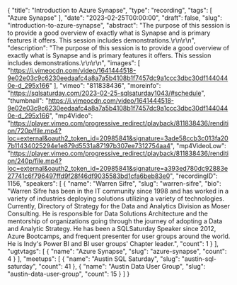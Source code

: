 {
  "title": "Introduction to Azure Synapse",
  "type": "recording",
  "tags": [
    "Azure Synapse"
  ],
  "date": "2023-02-25T00:00:00",
  "draft": false,
  "slug": "introduction-to-azure-synapse",
  "abstract": "The purpose of this session is to provide a good overview of exactly what is Synapse and is primary features it offers. This session includes demonstrations.\r\n\r\n",
  "description": "The purpose of this session is to provide a good overview of exactly what is Synapse and is primary features it offers. This session includes demonstrations.\r\n\r\n",
  "images": [
    "https://i.vimeocdn.com/video/1641444518-9e02e03c9c6230eedaafc4a8a7a5b4108b1f7457dc9a1ccc3dbc30df1440440e-d_295x166"
  ],
  "vimeo": "811838436",
  "moreinfo": "https://sqlsaturday.com/2023-02-25-sqlsaturday1043/#schedule",
  "thumbnail": "https://i.vimeocdn.com/video/1641444518-9e02e03c9c6230eedaafc4a8a7a5b4108b1f7457dc9a1ccc3dbc30df1440440e-d_295x166",
  "mp4Video": "https://player.vimeo.com/progressive_redirect/playback/811838436/rendition/720p/file.mp4?loc=external&oauth2_token_id=20985841&signature=3ade58ccb3c013fa207b11434025294e1e879d5531a87197b307ee7312754aa4",
  "mp4VideoLow": "https://player.vimeo.com/progressive_redirect/playback/811838436/rendition/240p/file.mp4?loc=external&oauth2_token_id=20985841&signature=a393ed780dc92883e27741c6f796497ffd9f28f46df9035583bd1cfa6beb83e0",
  "recordingID": 1156,
  "speakers": [
    {
      "name": "Warren Sifre",
      "slug": "warren-sifre",
      "bio": "Warren Sifre has been in the IT community since 1998 and has worked in a variety of industries deploying solutions utilizing a variety of technologies. Currently, Directory of Strategy for the Data and Analytics Division as Moser Consulting. He is responsible for Data Solutions Architecture and the mentorship of organizations going through the journey of adopting a Data and Analytic Strategy. He has been a SQLSaturday Speaker since 2012, Azure Bootcamps, and frequent presenter for user groups around the world. He is Indy's Power BI and BI user groups' Chapter leader.",
      "count": 1
    }
  ],
  "ugtvtags": [
    {
      "name": "Azure Synapse",
      "slug": "azure-synapse",
      "count": 4
    }
  ],
  "meetups": [
    {
      "name": "Austin SQL Saturday",
      "slug": "austin-sql-saturday",
      "count": 41
    },
    {
      "name": "Austin Data User Group",
      "slug": "austin-data-user-group",
      "count": 15
    }
  ]
}